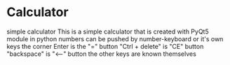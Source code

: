 # Calculator
simple calculator
This is a simple calculator that is created with PyQt5 module in python
numbers can be pushed by number-keyboard or it's own keys
the corner Enter is the "=" button
"Ctrl + delete" is "CE" button
"backspace" is "<--" button
the other keys are known themselves
